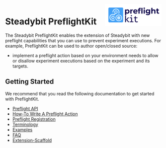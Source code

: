 <img src="./logo.png" height="70" align="right" alt="PreflightKit logo depicting a crosshair within a rounded rectangle">

# Steadybit PreflightKit

The Steadybit PreflightKit enables the extension of Steadybit with new preflight capabilities that you can use to prevent experiment executions. For example, PreflightKit can be used to author open/closed source:

- implement a preflight action based on your environment needs to allow or disallow experiment executions based on the experiment and its targets.

## Getting Started

We recommend that you read the following documentation to get started with PreflightKit.

- [Preflight API](/docs/preflight-api.md)
- [How-To Write A Preflight Action](/docs/how-to/write-a-preflight-action)
- [Preflight Registration](/docs/preflight-registration.md)
- [Terminology](/docs/terminology.md)
- [Examples](/docs/examples.md)
- [FAQ](/docs/faq.md)
- [Extension-Scaffold](https://github.com/steadybit/extension-scaffold/blob/main/README.md)
